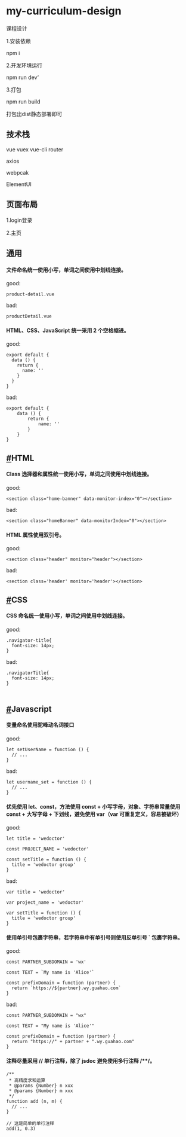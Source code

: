 # my-curriculum-design
课程设计



1.安装依赖

npm i

2.开发环境运行

npm run dev‘

3.打包

npm run build 

打包出dist静态部署即可



## 技术栈

vue vuex  vue-cli router 

axios

webpcak

ElementUI



## 页面布局

1.login登录

2.主页







## 通用

#### 文件命名统一使用小写，单词之间使用中划线连接。

good:

```
product-detail.vue
```

bad:

```
productDetail.vue
```

#### HTML、CSS、JavaScript 统一采用 2 个空格缩进。

good:

```
export default {
  data () {
    return {
      name: ''
    }
  }
}
```

bad:

```
export default {
    data () {
        return {
            name: ''
        }
    }
}
```

#### 

## [#](http://fed.guahao-inc.com/books/archives/coding-standards#HTML)HTML

#### Class 选择器和属性统一使用小写，单词之间使用中划线连接。

good:

```
<section class="home-banner" data-monitor-index="0"></section>
```

bad:

```
<section class="homeBanner" data-monitorIndex="0"></section>
```

#### HTML 属性使用双引号。

good:

```
<section class="header" monitor="header"></section>
```

bad:

```
<section class='header' monitor='header'></section>
```

## [#](http://fed.guahao-inc.com/books/archives/coding-standards#CSS)CSS

#### CSS 命名统一使用小写，单词之间使用中划线连接。

good:

```
.navigator-title{
  font-size: 14px;
}
```

bad:

```
.navigatorTitle{
  font-size: 14px;
}
```

#### 

```

```

## [#](http://fed.guahao-inc.com/books/archives/coding-standards#Javascript)Javascript

#### 变量命名使用驼峰动名词接口

good:

```
let setUserName = function () {
  // ...
}
```

bad:

```
let username_set = function () {
  // ...
}
```

#### 优先使用 let、const，方法使用 const + 小写字母，对象、字符串常量使用 const + 大写字母 + 下划线，避免使用 var（var 可重复定义，容易被破坏）

good:

```
let title = 'wedoctor'

const PROJECT_NAME = 'wedoctor'

const setTitle = function () {
  title = 'wedoctor group'
}
```

bad:

```
var title = 'wedoctor'

var project_name = 'wedoctor'

var setTitle = function () {
  title = 'wedoctor group'
}
```

#### 使用单引号包裹字符串，若字符串中有单引号则使用反单引号 ` 包裹字符串。

good:

```
const PARTNER_SUBDOMAIN = 'wx'

const TEXT = `My name is 'Alice'`

const prefixDomain = function (partner) {
  return `https://${partner}.wy.guahao.com`
}
```

bad:

```
const PARTNER_SUBDOMAIN = "wx"

const TEXT = "My name is 'Alice'"

const prefixDomain = function (partner) {
  return "https://" + partner + ".wy.guahao.com"
}
```

#### 注释尽量采用 // 单行注释，除了 jsdoc 避免使用多行注释 /**/。

```
/**
 * 高精度求和运算
 * @params {Number} n xxx
 * @params {Number} m xxx
 */
function add (n, m) {
  // ...
}

// 这是简单的单行注释
add(1, 0.3)
```

